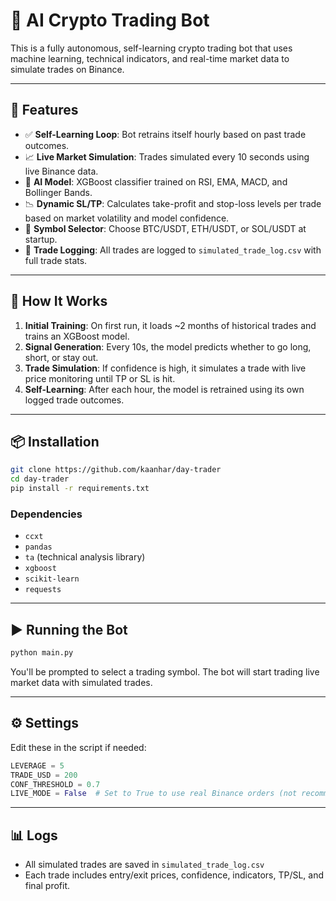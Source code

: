 # 🤖 AI Crypto Trading Bot

This is a fully autonomous, self-learning crypto trading bot that uses machine learning, technical indicators, and real-time market data to simulate trades on Binance.

---

## 🚀 Features

- ✅ **Self-Learning Loop**: Bot retrains itself hourly based on past trade outcomes.
- 📈 **Live Market Simulation**: Trades simulated every 10 seconds using live Binance data.
- 🤖 **AI Model**: XGBoost classifier trained on RSI, EMA, MACD, and Bollinger Bands.
- 📉 **Dynamic SL/TP**: Calculates take-profit and stop-loss levels per trade based on market volatility and model confidence.
- 🔁 **Symbol Selector**: Choose BTC/USDT, ETH/USDT, or SOL/USDT at startup.
- 📝 **Trade Logging**: All trades are logged to `simulated_trade_log.csv` with full trade stats.

---

## 🧠 How It Works

1. **Initial Training**: On first run, it loads ~2 months of historical trades and trains an XGBoost model.
2. **Signal Generation**: Every 10s, the model predicts whether to go long, short, or stay out.
3. **Trade Simulation**: If confidence is high, it simulates a trade with live price monitoring until TP or SL is hit.
4. **Self-Learning**: After each hour, the model is retrained using its own logged trade outcomes.

---

## 📦 Installation

```bash
git clone https://github.com/kaanhar/day-trader
cd day-trader
pip install -r requirements.txt
```

### Dependencies
- `ccxt`
- `pandas`
- `ta` (technical analysis library)
- `xgboost`
- `scikit-learn`
- `requests`

---

## ▶️ Running the Bot

```bash
python main.py
```

You'll be prompted to select a trading symbol. The bot will start trading live market data with simulated trades.

---

## ⚙️ Settings

Edit these in the script if needed:

```python
LEVERAGE = 5
TRADE_USD = 200
CONF_THRESHOLD = 0.7
LIVE_MODE = False  # Set to True to use real Binance orders (not recommended for testing)
```

---

## 📊 Logs

- All simulated trades are saved in `simulated_trade_log.csv`
- Each trade includes entry/exit prices, confidence, indicators, TP/SL, and final profit.

